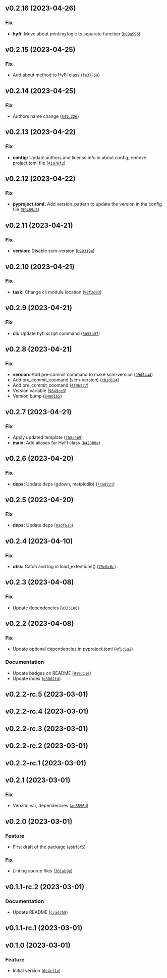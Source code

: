 <!--next-version-placeholder-->

## v0.2.16 (2023-04-26)
### Fix
* **hyfi:** Move about printing logic to separate function ([`b89a595`](https://github.com/entelecheia/hyfi/commit/b89a5957d03252b434adb9025debe63f059ce871))

## v0.2.15 (2023-04-25)
### Fix
* Add about method to HyFI class ([`fe37759`](https://github.com/entelecheia/hyfi/commit/fe37759e2bf1613f9fe66730a5cb7db8dfa5078f))

## v0.2.14 (2023-04-25)
### Fix
* Authors name change ([`541c226`](https://github.com/entelecheia/hyfi/commit/541c226359e1cd79a002e2d54093bb87feb4af69))

## v0.2.13 (2023-04-22)
### Fix
* **config:** Update authors and license info in about config; remove project.toml file ([`41070f2`](https://github.com/entelecheia/hyfi/commit/41070f22db23aff2e38b49a48c2df8a6de99f168))

## v0.2.12 (2023-04-22)
### Fix
* **pyproject.toml:** Add version_pattern to update the version in the config file ([`59469a1`](https://github.com/entelecheia/hyfi/commit/59469a16744f1fdbf30b8a19b639c56c894cff63))

## v0.2.11 (2023-04-21)
### Fix
* **version:** Disable scm-version ([`b99319e`](https://github.com/entelecheia/hyfi/commit/b99319e69e09f6dc2c0f54404ee35cc4f486581a))

## v0.2.10 (2023-04-21)
### Fix
* **task:** Change cli module location ([`92f2d03`](https://github.com/entelecheia/hyfi/commit/92f2d034dc4ba6d07e2e0d2dac1017047d50c6f8))

## v0.2.9 (2023-04-21)
### Fix
* **cli:** Update hyfi script command ([`8b55a97`](https://github.com/entelecheia/hyfi/commit/8b55a97291b4ee79ec28ed7f1db3b3869c62e419))

## v0.2.8 (2023-04-21)
### Fix
* **version:** Add pre-commit command to make scm-version ([`99d54a4`](https://github.com/entelecheia/hyfi/commit/99d54a47cb3f37dae176658fcc8154f963aad26a))
* Add pre_commit_coomand (scm-version) ([`cb1d114`](https://github.com/entelecheia/hyfi/commit/cb1d1142153971e8e34dd0186546cdd1d4438c9e))
* Add pre_commit_coomand ([`4f9b227`](https://github.com/entelecheia/hyfi/commit/4f9b2274820e5327fe0df527e817496782cc628c))
* Version variable ([`9849ce3`](https://github.com/entelecheia/hyfi/commit/9849ce3637f8ddb587f87e1643b88cab528c4c1e))
* Version bump ([`849d165`](https://github.com/entelecheia/hyfi/commit/849d165711610b3bcd29ad1f45d0423abbbc8f35))

## v0.2.7 (2023-04-21)
### Fix
* Apply updated template ([`7b0c4b9`](https://github.com/entelecheia/hyfi/commit/7b0c4b92021134a9123c01fc2c486ba55f389d44))
* **main:** Add aliases for HyFI class ([`b42300e`](https://github.com/entelecheia/hyfi/commit/b42300e9348d76cf977eb6c380e0ff0cc7401c0c))

## v0.2.6 (2023-04-20)
### Fix
* **deps:** Update deps (gdown, matplotlib) ([`7c6d221`](https://github.com/entelecheia/hyfi/commit/7c6d2217dc363ba9165218bdb11fd3dcfea68ef7))

## v0.2.5 (2023-04-20)
### Fix
* **deps:** Update deps ([`8adf62b`](https://github.com/entelecheia/hyfi/commit/8adf62b7a795f06db0869ede5c40c57ada5f4f28))

## v0.2.4 (2023-04-10)
### Fix
* **utils:** Catch and log in load_extentions() ([`75e0c6c`](https://github.com/entelecheia/hyfi/commit/75e0c6cc5af5f106cba3bb147d513996ef2ad9d8))

## v0.2.3 (2023-04-08)
### Fix
* Update dependencies ([`8333186`](https://github.com/entelecheia/hyfi/commit/8333186c45f56e12825db154c6b631e8f8758858))

## v0.2.2 (2023-04-08)
### Fix
* Update optional dependencies in pyproject.toml ([`4f5c1a2`](https://github.com/entelecheia/hyfi/commit/4f5c1a28a172deb883a7a5d1561d943243a68632))

### Documentation
* Update badges on README ([`919c11e`](https://github.com/entelecheia/hyfi/commit/919c11e99fd48e40d35358b25de7797cb3f4bf6e))
* Update index ([`e3882fd`](https://github.com/entelecheia/hyfi/commit/e3882fd7b9ae8f82a2774e6995e29c077088fecd))

## v0.2.2-rc.5 (2023-03-01)


## v0.2.2-rc.4 (2023-03-01)


## v0.2.2-rc.3 (2023-03-01)


## v0.2.2-rc.2 (2023-03-01)


## v0.2.2-rc.1 (2023-03-01)


## v0.2.1 (2023-03-01)
### Fix
* Version var, dependencies ([`ad3596d`](https://github.com/entelecheia/hyfi/commit/ad3596dbc26e3263515da9efe6ef06ec231cff52))

## v0.2.0 (2023-03-01)
### Feature
* First draft of the package ([`ebbf6f5`](https://github.com/entelecheia/hyfi/commit/ebbf6f56ec4ff95c356f3f9211b05e1f9908a54b))

### Fix
* Linting source files ([`301ab9e`](https://github.com/entelecheia/hyfi/commit/301ab9e3752159b1bdc20ac3519b63f640fb2067))

## v0.1.1-rc.2 (2023-03-01)
### Documentation
* Update README ([`ccad7b8`](https://github.com/entelecheia/hyfi/commit/ccad7b8640cf87c8a15fee94721d81957144f0d7))

## v0.1.1-rc.1 (2023-03-01)


## v0.1.0 (2023-03-01)
### Feature
* Initial version ([`0c4cf1e`](https://github.com/entelecheia/hyfi/commit/0c4cf1e49761a27806e498e2dd8257a749207800))
